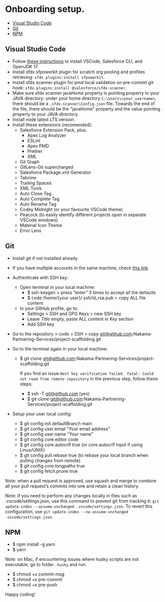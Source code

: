 # Onboarding setup.

- [Visual Studio Code](#visual-studio-code)
- [Git](#git)
- [NPM](#npm)

## Visual Studio Code

- Follow [these instructions](https://developer.salesforce.com/tools/vscode/en/getting-started/install) to install VSCode, Salesforce CLI, and OpenJDK 17.
- Install sfdx sfpowerkit plugin for scratch org pooling and profiles retrieving: `sfdx plugins:install sfpowerkit`.
- Install sfdx scanner plugin for pmd local validation on pre-commit git hook: `sfdx plugins:install @salesforce/sfdx-scanner`.
- Make sure sfdx scanner javaHome property is pointing property to your JAVA directory: under your home directory `C:\Users\<your_username>`, there should be a `.sfdx-scanner\Config.json` file. Towards the end of the file, there should be the "javaHome" property and the value pointing property to your JAVA directory.
- Install node latest LTS version.
- Install these extensions (recomended):
  - Salesforce Extension Pack, plus:
    - Apex Log Analyzer
    - ESLint
    - Apex PMD
    - Prettier
    - XML
  - Git Graph
  - GitLens-Git supercharged
  - Salesforce Package.xml Generator
  - Tabnine
  - Trailing Spaces
  - XML Tools
  - Auto Close Tag
  - Auto Complete Tag
  - Auto Rename Tag
  - Codey Midnight (or your favourite VSCode theme)
  - Peacock (to easily identify different projects open in separate VSCode windows)
  - Material Icon Theme
  - Error Lens

## Git

- Install git if not installed already
- If you have multiple accounts in the same machine, check [this link](https://gist.github.com/rahularity/86da20fe3858e6b311de068201d279e3)
- Authenticate with SSH key:
  - Open terminal in your local machine:
    - $ ssh-keygen > press “enter” 3 times to accept all the defaults
    - $ code /home/{your user}/.ssh/id_rsa.pub > copy ALL file content
  - In your GitHub profile, go to:
    - Settings > SSH and GPG Keys > new SSH key
    - Leave _Title_ empty, paste ALL content in _Key_ section
    - Add SSH key
- Go to the repository > code > SSH > copy git@github.com:Nakama-Partnering-Services/project-scaffolding.git
- Go to the terminal again in your local machine:

  - $ git clone git@github.com:Nakama-Partnering-Services/project-scaffolding.git

    If you find an issue `Host key verification failed. fatal: Could not read from remote repository` in the previous step, follow these steps:

    - $ ssh -T git@github.com (yes)
    - $ git clone git@github.com:Nakama-Partnering-Services/project-scaffolding.git

- Setup your user local config:
  - $ git config init.defaultBranch main
  - $ git config user.email "Your email address”
  - $ git config user.name "Your name”
  - $ git config core.editor code
  - $ git config core.autocrlf true (or core.autocrlf input if using Linux/UNIX)
  - $ git config pull.rebase true (to rebase your local branch when pulling changes from remote)
  - $ git config core.longpaths true
  - $ git config fetch.prune true

Note: when a pull request is approved, use squash and merge to combine all your pull request’s commits into one and retain a clean history.

Note: if you need to perform any changes locally in files such as .vscode/settings.json, use this command to prevent git from tracking it: `git update-index --assume-unchanged .vscode/settings.json`. To revert this configuration, use `git update-index --no-assume-unchanged .vscode/settings.json`.

## NPM

- $ npm install -g yarn
- $ yarn

Note: on Mac, if encountering issues where husky scripts are not executable, go to folder `.husky` and run:

- $ chmod +x commit-msg
- $ chmod +x pre-commit
- $ chmod +x pre-push

Happy coding!
